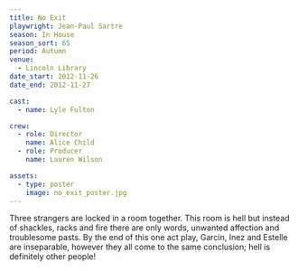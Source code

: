 ```yaml
---
title: No Exit
playwright: Jean-Paul Sartre
season: In House
season_sort: 65
period: Autumn
venue:
  - Lincoln Library
date_start: 2012-11-26
date_end: 2012-11-27

cast:
  - name: Lyle Fulton

crew:
  - role: Director
    name: Alice Child
  - role: Producer
    name: Lauren Wilson

assets:
  - type: poster
    image: no_exit_poster.jpg
---
```


Three strangers are locked in a room together. This room is hell but instead of shackles, racks and fire there are only words, unwanted affection and troublesome pasts. By the end of this one act play, Garcin, Inez and Estelle are inseparable, however they all come to the same conclusion; hell is definitely other people!
